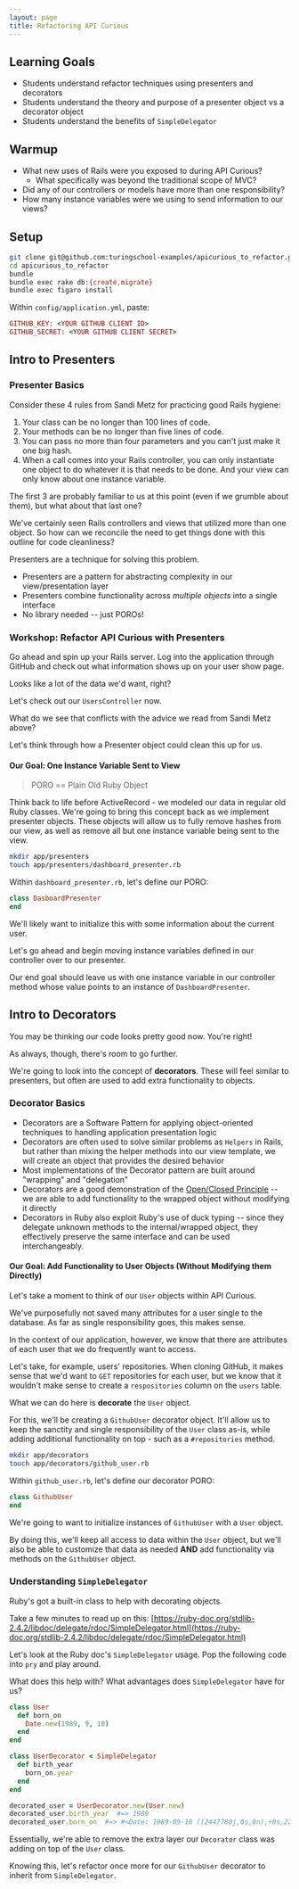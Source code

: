 ```yaml
---
layout: page
title: Refactoring API Curious
---
```


## Learning Goals

* Students understand refactor techniques using presenters and decorators
* Students understand the theory and purpose of a presenter object vs a decorator object
* Students understand the benefits of `SimpleDelegator`

## Warmup

* What new uses of Rails were you exposed to during API Curious?
  * What specifically was beyond the traditional scope of MVC?
* Did any of our controllers or models have more than one responsibility?
* How many instance variables were we using to send information to our views?

## Setup

```bash
git clone git@github.com:turingschool-examples/apicurious_to_refactor.git
cd apicurious_to_refactor
bundle
bundle exec rake db:{create,migrate}
bundle exec figaro install
```

Within `config/application.yml`, paste:

```ruby
GITHUB_KEY: <YOUR GITHUB CLIENT ID>
GITHUB_SECRET: <YOUR GITHUB CLIENT SECRET>
```

## Intro to Presenters

### Presenter Basics

Consider these 4 rules from Sandi Metz for practicing good Rails
hygiene:

1. Your class can be no longer than 100 lines of code.
2. Your methods can be no longer than five lines of code.
3. You can pass no more than four parameters and you can't just make it one big hash.
4. When a call comes into your Rails controller, you can only instantiate one
   object to do whatever it is that needs to be done. And your view can only know about one instance variable.

The first 3 are probably familiar to us at this point (even if we
grumble about them), but what about that last one?

We've certainly seen Rails controllers and views that utilized more
than one object. So how can we reconcile the need to get things done
with this outline for code cleanliness?

Presenters are a technique for solving this problem.

* Presenters are a pattern for abstracting complexity in our view/presentation layer
* Presenters combine functionality across _multiple objects_ into a single interface
* No library needed -- just POROs!

### Workshop:  Refactor API Curious with Presenters

Go ahead and spin up your Rails server. Log into the application through GitHub and check out what information shows up on your user show page.

Looks like a lot of the data we'd want, right?

Let's check out our `UsersController` now.

What do we see that conflicts with the advice we read from Sandi Metz above?

Let's think through how a Presenter object could clean this up for us.

#### Our Goal: One Instance Variable Sent to View

> PORO == Plain Old Ruby Object

Think back to life before ActiveRecord - we modeled our data in regular old Ruby classes. We're going to bring this concept back as we implement presenter objects. These objects will allow us to fully remove hashes from our view, as well as remove all but one instance variable being sent to the view.


```bash
mkdir app/presenters
touch app/presenters/dashboard_presenter.rb
```

Within `dashboard_presenter.rb`, let's define our PORO:

```ruby
class DasboardPresenter
end
```

We'll likely want to initialize this with some information about the current user.

Let's go ahead and begin moving instance variables defined in our controller over to our presenter.

Our end goal should leave us with one instance variable in our controller method whose value points to an instance of `DashboardPresenter`.

## Intro to Decorators

You may be thinking our code looks pretty good now. You're right!

As always, though, there's room to go further.

We're going to look into the concept of **decorators**. These will feel similar to presenters, but often are used to add extra functionality to objects.

### Decorator Basics

* Decorators are a Software Pattern for applying object-oriented techniques to handling
application presentation logic
* Decorators are often used to solve similar problems as `Helpers` in Rails, but rather than mixing the helper methods into our view template, we will create an object that provides the desired behavior
* Most implementations of the Decorator pattern are built around "wrapping" and "delegation"
* Decorators are a good demonstration of
  the [Open/Closed Principle](https://en.wikipedia.org/wiki/Open/closed_principle) --
  we are able to add functionality to the wrapped object without
  modifying it directly
* Decorators in Ruby also exploit Ruby's use of duck typing -- since
  they delegate unknown methods to the internal/wrapped object, they
  effectively preserve the same interface and can be used
  interchangeably.

#### Our Goal: Add Functionality to User Objects (Without Modifying them Directly)

Let's take a moment to think of our `User` objects within API Curious.

We've purposefully not saved many attributes for a user single to the database.
As far as single responsibility goes, this makes sense.

In the context of our application, however, we know that there are attributes of each user that we do frequently want to access.

Let's take, for example, users' repositories. When cloning GitHub, it makes sense that we'd want to `GET` repositories for each user, but we know that it wouldn't make sense to create a `respositories` column on the `users` table.

What we can do here is **decorate** the `User` object.

For this, we'll be creating a `GithubUser` decorator object.  It'll allow us to keep the sanctity and single responsibility of the `User` class as-is, while adding additional functionality on top - such as a `#repositories` method.


```bash
mkdir app/decorators
touch app/decorators/github_user.rb
```

Within `github_user.rb`, let's define our decorator PORO:

```ruby
class GithubUser
end
```

We're going to want to initialize instances of `GithubUser` with a `User` object.

By doing this, we'll keep all access to data within the `User` object, but we'll also be able to customize that data as needed **AND** add functionality via methods on the `GithubUser` object.

### Understanding `SimpleDelegator`

Ruby's got a built-in class to help with decorating objects.

Take a few minutes to read up on this: [https://ruby-doc.org/stdlib-2.4.2/libdoc/delegate/rdoc/SimpleDelegator.html](https://ruby-doc.org/stdlib-2.4.2/libdoc/delegate/rdoc/SimpleDelegator.html)

Let's look at the Ruby doc's `SimpleDelegator` usage. Pop the following code into `pry` and play around.

What does this help with? What advantages does `SimpleDelegator` have for us?

```ruby
class User
  def born_on
    Date.new(1989, 9, 10)
  end
end

class UserDecorator < SimpleDelegator
  def birth_year
    born_on.year
  end
end

decorated_user = UserDecorator.new(User.new)
decorated_user.birth_year  #=> 1989
decorated_user.born_on  #=> #<Date: 1989-09-10 ((2447780j,0s,0n),+0s,2299161j)>
```

Essentially, we're able to remove the extra layer our `Decorator` class was adding on top of the `User` class.

Knowing this, let's refactor once more for our `GithubUser` decorator to inherit from `SimpleDelegator`.
